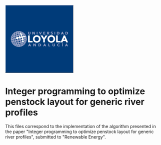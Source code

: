 ![Loyola Logo](https://github.com/atapiaco/PenstockOptimizer/blob/master/logo.png)

# Integer programming to optimize penstock layout for generic river profiles

This files correspond to the implementation of the algorithm presented in the paper "Integer programming to optimize penstock layout for generic river profiles", submitted to "Renewable Energy".
